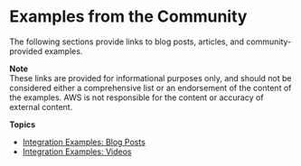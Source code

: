# Examples from the Community<a name="integrations-community"></a>

The following sections provide links to blog posts, articles, and community\-provided examples\.

**Note**  
These links are provided for informational purposes only, and should not be considered either a comprehensive list or an endorsement of the content of the examples\. AWS is not responsible for the content or accuracy of external content\.

**Topics**
+ [Integration Examples: Blog Posts](integrations-community-blogposts.md)
+ [Integration Examples: Videos](integrations-community-videos.md)